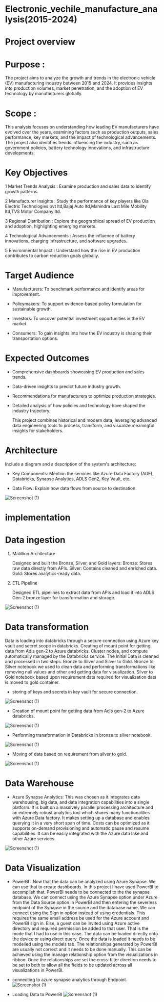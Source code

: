 # Electronic_vechile_manufacture_analysis(2015-2024)
# Project overview
# Purpose :
The project aims to analyze the growth and trends in the electronic vehicle (EV) manufacturing industry between 2015 and 2024. It provides insights into production volumes, market penetration, and the adoption of EV technology by manufacturers globally.
# Scope :
This analysis focuses on understanding how leading EV manufacturers have evolved over the years, examining factors such as production outputs, sales performance, key markets, and the impact of technological advancements. The project also identifies trends influencing the industry, such as government policies, battery technology innovations, and infrastructure developments.
# Key Objectives
1 Market Trends Analysis : Examine production and sales data to identify growth patterns.

2 Manufacturer Insights : Study the performance of key players like Ola Electric Technologies pvt ltd,Bajaj Auto ltd,Mahindra Last Mile Mobility ltd,TVS Motor Company ltd.

3 Regional Distribution : Explore the geographical spread of EV production and adoption, highlighting emerging markets.

4 Technological Advancements : Assess the influence of battery innovations, charging infrastructure, and software upgrades.

5 Environmental Impact : Understand how the rise in EV production contributes to carbon reduction goals globally.

# Target Audience
* Manufacturers: To benchmark performance and identify areas for improvement.
  
* Policymakers: To support evidence-based policy formulation for sustainable growth.

* Investors: To uncover potential investment opportunities in the EV market.

* Consumers: To gain insights into how the EV industry is shaping their transportation options.

# Expected Outcomes
* Comprehensive dashboards showcasing EV production and sales trends.

* Data-driven insights to predict future industry growth.

* Recommendations for manufacturers to optimize production strategies.
  
* Detailed analysis of how policies and technology have shaped the industry trajectory.

  This project combines historical and modern data, leveraging advanced data engineering tools to process, transform, and visualize meaningful insights for stakeholders.

# Architecture
  Include a diagram and a description of the system's architecture:

* Key Components: Mention the services like Azure Data Factory (ADF), Databricks, Synapse Analytics, ADLS Gen2, Key Vault, etc.

* Data Flow: Explain how data flows from source to destination.
  
![Screenshot (1)](https://github.com/GsrSanthosh/Electronic_vechile_manufacture_analysis-2015-2024-/blob/bd9518530c9181fef3ed8602286e21e1d6944ea5/EV_Project/Screenshot%202024-11-23%20142948.png
)
# implementation
# Data ingestion
1. Matillion Architecture
   
   Designed and built the Bronze, Silver, and Gold layers:
   Bronze: Stores raw data directly from APIs.
   Silver: Contains cleaned and enriched data.
   Gold: Stores analytics-ready data.
2. ETL Pipeline
   
   Designed ETL pipelines to extract data from APIs and load it into ADLS Gen-2 bronze layer for transformation and storage.

![Screenshot (1)](https://github.com/GsrSanthosh/Electronic_vechile_manufacture_analysis-2015-2024-/blob/187751a9a7b448c22a54061feab81485a144560b/Screenshot%202024-11-23%20191310.png)

# Data transformation
  Data is loading into databricks through a secure connection using Azure key vault and secret scope in databricks.
  Creating of mount point  for getting data from Adls gen-2 to Azure databricks.
  Cluster nodes, and compute automatically managed by the Databricks service.
  The Initial Data is cleaned and processed in two steps. Bronze to Silver and Silver to Gold.
  Bronze to Silver notebook we used to clean data and performing transformations like removing null values and other and getting data for visualization.
  Silver to Gold notebook based upon requirement data required for visualization data is moved to gold container.
  * storing of keys and secrets in key vault for secure connection.
    
![Screenshot (1)](https://github.com/GsrSanthosh/Electronic_vechile_manufacture_analysis-2015-2024-/blob/160e5601d0e378f1ccaa825cbe92e56c5aec1dac/Screenshot%202024-11-25%20193214.png)

  * Creation of mount point  for getting data from Adls gen-2 to Azure databricks.
    
![Screenshot (1)](https://github.com/GsrSanthosh/Electronic_vechile_manufacture_analysis-2015-2024-/blob/160e5601d0e378f1ccaa825cbe92e56c5aec1dac/Screenshot%202024-12-09%20184434.png)

  * Performing transformation in Databricks in bronze to silver notebook.
    
![Screenshot (1)](https://github.com/GsrSanthosh/Electronic_vechile_manufacture_analysis-2015-2024-/blob/160e5601d0e378f1ccaa825cbe92e56c5aec1dac/Screenshot%202024-12-09%20184205.png)

  * Moving of data based on requirement from silver to gold.
    
![Screenshot (1)](https://github.com/GsrSanthosh/Electronic_vechile_manufacture_analysis-2015-2024-/blob/160e5601d0e378f1ccaa825cbe92e56c5aec1dac/Screenshot%202024-12-09%20184510.png)

 # Data Warehouse
 * Azure Synapse Analytics: This was chosen as it integrates data warehousing, big data, and data integration capabilities into a single platform.
   It is built on a massively parallel processing architecture and an extremely robust analytics tool which shares many functionalities with Azure Data factory.
   It makes setting up a database and enables querying it in a very short span of time.
   Costs can be optimized as it supports on-demand provisioning and automatic pause and resume capabilities.
   It can be easily integrated with the Azure data lake and other Azure services.

![Screenshot (1)](https://github.com/GsrSanthosh/Electronic_vechile_manufacture_analysis-2015-2024-/blob/33e5697610ea66676ec4548f90349174df01969c/Screenshot%202024-12-09%20192157.png)

 # Data Visualization
 * PowerBI : Now that the data can be analyzed using Azure Synapse. We can use that to create dashboards.
   In this project I have used PowerBI to accomplish that. PowerBI needs to be connected to the the synapse database.
   We can connect using the Azure Synapse option under Azure from the Data Source option in PowerBI and then entering the severless endpoint of the Synapse in the source and the database name.
   We can connect using the Sign in option instead of using credentials.
   This requires the same email address be used for the Azure account and PowerBI sign in.
   Else, a guest can be invited using Azure active directory and required permission be added to that user.
   That is the mode that I had to use in this case.
   The data can be loaded directly onto the device or using direct query.
   Once the data is loaded it needs to be modelled using the models tab.
   The relationships generated by PowerBI are usually not correct and it needs to be done manually.
   This can be achieved using the manage relationship option from the visualizations in ribbon.
   Once the relationships are set the cross-filter direction needs to be set to both to allow all the fields to be updated across all visualizations in PowerBI.

  * connecting to azure synapse analytics through Endpoint.
![Screenshot (1)](https://github.com/GsrSanthosh/Electronic_vechile_manufacture_analysis-2015-2024-/blob/4f8ffd005d2c047d3ce3e622d51bbc0afeda25a4/Screenshot%202024-12-09%20194447.png)

  * Loading Data to PowerBI
![Screenshot (1)](https://github.com/GsrSanthosh/Electronic_vechile_manufacture_analysis-2015-2024-/blob/ade9f610eb95152570c21d7447171c49669eb968/Screenshot%202024-12-09%20195102.png)
